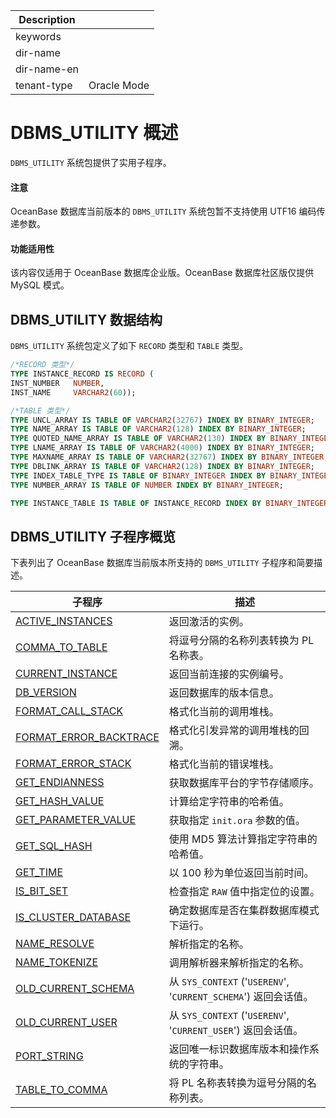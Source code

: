 | Description   |                 |
|---------------|-----------------|
| keywords      |                 |
| dir-name      |                 |
| dir-name-en   |                 |
| tenant-type   | Oracle Mode     |

# DBMS_UTILITY 概述

`DBMS_UTILITY` 系统包提供了实用子程序。

  <main id="notice" type='notice'>
    <h4>注意</h4>
    <p>OceanBase 数据库当前版本的 <code>DBMS_UTILITY</code> 系统包暂不支持使用 UTF16 编码传递参数。
  </main>

<main id="notice" >
  <h4>功能适用性</h4>
  <p>该内容仅适用于 OceanBase 数据库企业版。OceanBase 数据库社区版仅提供 MySQL 模式。</p>
</main>


## DBMS_UTILITY 数据结构

`DBMS_UTILITY` 系统包定义了如下 `RECORD` 类型和 `TABLE` 类型。

```sql
/*RECORD 类型*/
TYPE INSTANCE_RECORD IS RECORD (
INST_NUMBER   NUMBER,
INST_NAME     VARCHAR2(60));

/*TABLE 类型*/
TYPE UNCL_ARRAY IS TABLE OF VARCHAR2(32767) INDEX BY BINARY_INTEGER;
TYPE NAME_ARRAY IS TABLE OF VARCHAR2(128) INDEX BY BINARY_INTEGER;
TYPE QUOTED_NAME_ARRAY IS TABLE OF VARCHAR2(130) INDEX BY BINARY_INTEGER;
TYPE LNAME_ARRAY IS TABLE OF VARCHAR2(4000) INDEX BY BINARY_INTEGER;
TYPE MAXNAME_ARRAY IS TABLE OF VARCHAR2(32767) INDEX BY BINARY_INTEGER;
TYPE DBLINK_ARRAY IS TABLE OF VARCHAR2(128) INDEX BY BINARY_INTEGER;
TYPE INDEX_TABLE_TYPE IS TABLE OF BINARY_INTEGER INDEX BY BINARY_INTEGER;
TYPE NUMBER_ARRAY IS TABLE OF NUMBER INDEX BY BINARY_INTEGER;

TYPE INSTANCE_TABLE IS TABLE OF INSTANCE_RECORD INDEX BY BINARY_INTEGER;
```



## DBMS_UTILITY 子程序概览

下表列出了 OceanBase 数据库当前版本所支持的 `DBMS_UTILITY` 子程序和简要描述。


|        子程序                         |                            描述                            |
|---------------------------------------|----------------------------------------------------------|
| [ACTIVE_INSTANCES](../17900.dbms-utility-oracle/200.active-instances-oracle.md)       | 返回激活的实例。     |
| [COMMA_TO_TABLE](../17900.dbms-utility-oracle/300.comma-to-table-oracle.md)         | 将逗号分隔的名称列表转换为 PL 名称表。 |
| [CURRENT_INSTANCE](../17900.dbms-utility-oracle/400.current-instance-oracle.md)       | 返回当前连接的实例编号。   |
| [DB_VERSION](../17900.dbms-utility-oracle/500.db-version-oracle.md)             | 返回数据库的版本信息。   |
| [FORMAT_CALL_STACK](../17900.dbms-utility-oracle/600.format-call-stack-oracle.md)      | 格式化当前的调用堆栈。  |
| [FORMAT_ERROR_BACKTRACE](../17900.dbms-utility-oracle/700.format-error-backtrace-oracle.md) | 格式化引发异常的调用堆栈的回溯。  |
| [FORMAT_ERROR_STACK](../17900.dbms-utility-oracle/800.format-error-stack-oracle.md)     | 格式化当前的错误堆栈。   |
| [GET_ENDIANNESS](../17900.dbms-utility-oracle/900.get-endianness-oracle.md)         | 获取数据库平台的字节存储顺序。   |
| [GET_HASH_VALUE](../17900.dbms-utility-oracle/1000.get-hash-value-oracle.md)         | 计算给定字符串的哈希值。  |
| [GET_PARAMETER_VALUE](../17900.dbms-utility-oracle/1100.get-parameter-value-oracle.md)    | 获取指定 `init.ora` 参数的值。    |
| [GET_SQL_HASH](../17900.dbms-utility-oracle/1200.get-sql-hash-oracle.md)           | 使用 MD5 算法计算指定字符串的哈希值。    |
| [GET_TIME](../17900.dbms-utility-oracle/1300.get-time-oracle.md)               | 以 100 秒为单位返回当前时间。    |
| [IS_BIT_SET](../17900.dbms-utility-oracle/1400.is-bit-set-oracle.md)             | 检查指定 `RAW` 值中指定位的设置。    |
| [IS_CLUSTER_DATABASE](../17900.dbms-utility-oracle/1500.is-cluster-database-oracle.md)    | 确定数据库是否在集群数据库模式下运行。     |
| [NAME_RESOLVE](../17900.dbms-utility-oracle/1600.name-resolve-oracle.md)           | 解析指定的名称。     |
| [NAME_TOKENIZE](../17900.dbms-utility-oracle/1700.name-tokenize-oracle.md)          | 调用解析器来解析指定的名称。       |
| [OLD_CURRENT_SCHEMA](../17900.dbms-utility-oracle/1800.old-current-schema-oracle.md)     | 从 `SYS_CONTEXT` ('`USERENV`', '`CURRENT_SCHEMA`') 返回会话值。 |
| [OLD_CURRENT_USER](../17900.dbms-utility-oracle/1900.old-current-user-oracle.md)       | 从 `SYS_CONTEXT` ('`USERENV`', '`CURRENT_USER`') 返回会话值。   |
| [PORT_STRING](../17900.dbms-utility-oracle/2000.port-string-oracle.md)            | 返回唯一标识数据库版本和操作系统的字符串。  |
| [TABLE_TO_COMMA](../17900.dbms-utility-oracle/2100.table-to-comma-oracle.md)         | 将 PL 名称表转换为逗号分隔的名称列表。   |
